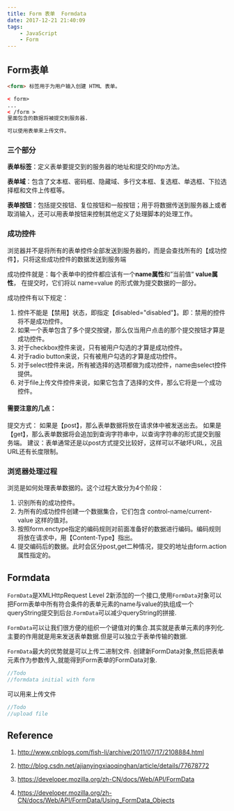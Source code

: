 ```yaml
---
title: Form 表单  Formdata
date: 2017-12-21 21:40:09
tags:
    - JavaScript
    - Form
---
```


## Form表单

```html
<form> 标签用于为用户输入创建 HTML 表单。

< form>
...
< /form >
里面包含的数据将被提交到服务器.

可以使用表单来上传文件。
```
### 三个部分

**表单标签**：定义表单要提交到的服务器的地址和提交的http方法。

**表单域**：包含了文本框、密码框、隐藏域、多行文本框、复选框、单选框、下拉选择框和文件上传框等。

**表单按钮**：包括提交按钮、复位按钮和一般按钮；用于将数据传送到服务器上或者取消输入，还可以用表单按钮来控制其他定义了处理脚本的处理工作。


### 成功控件
浏览器并不是将所有的表单控件全部发送到服务器的，而是会查找所有的【成功控件】，只将这些成功控件的数据发送到服务端

成功控件就是：每个表单中的控件都应该有一个**name属性**和”当前值“  **value属性**， 在提交时，它们将以 name=value 的形式做为提交数据的一部分。

成功控件有以下规定：
1. 控件不能是【禁用】状态，即指定【disabled="disabled"】。即：禁用的控件将不是成功控件。
2. 如果一个表单包含了多个提交按键，那么仅当用户点击的那个提交按钮才算是成功控件。
3. 对于checkbox控件来说，只有被用户勾选的才算是成功控件。
4. 对于radio button来说，只有被用户勾选的才算是成功控件。
5. 对于select控件来说，所有被选择的选项都做为成功控件，name由select控件提供。
6. 对于file上传文件控件来说，如果它包含了选择的文件，那么它将是一个成功控件。


#### 需要注意的几点：

提交方式：
如果是【post】，那么表单数据将放在请求体中被发送出去。
如果是【get】，那么表单数据将会追加到查询字符串中，以查询字符串的形式提交到服务端。
建议：表单通常还是以post方式提交比较好，这样可以不破坏URL，况且URL还有长度限制。


### 浏览器处理过程

浏览是如何处理表单数据的。这个过程大致分为4个阶段：
1. 识别所有的成功控件。
2. 为所有的成功控件创建一个数据集合，它们包含 control-name/current-value 这样的值对。
3. 按照form.enctype指定的编码规则对前面准备好的数据进行编码。编码规则将放在请求中，用【Content-Type】指出。
4. 提交编码后的数据。此时会区分post,get二种情况，提交的地址由form.action属性指定的。


## Formdata


`FormData`是XMLHttpRequest Level 2新添加的一个接口,使用`FormData`对象可以把Form表单中所有符合条件的表单元素的name与value的执组成一个queryString提交到后台.`FormData`可以减少queryString的拼接.

`FormData`可以让我们很方便的组织一个键值对的集合.其实就是表单元素的序列化.主要的作用就是用来发送表单数据.但是可以独立于表单传输的数据.

`FormData`最大的优势就是可以上传二进制文件. 创建新FormData对象,然后把表单元素作为参数传入,就能得到Form表单的FormData对象.

```javascript
//Todo
//formdata initial with form 
```
可以用来上传文件
```javascript
//Todo
//upload file
```


## Reference

1. http://www.cnblogs.com/fish-li/archive/2011/07/17/2108884.html
2. http://blog.csdn.net/ajianyingxiaoqinghan/article/details/77678772

3. https://developer.mozilla.org/zh-CN/docs/Web/API/FormData
4. https://developer.mozilla.org/zh-CN/docs/Web/API/FormData/Using_FormData_Objects

